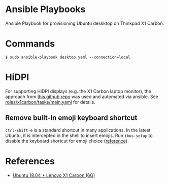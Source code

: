 # Ansible Playbooks
Ansible Playbook for provisioning Ubuntu deskktop on Thinkpad X1 Carbon.

# Commands
```
$ sudo ansible-playbook desktop.yaml --connection=local
```

# HiDPI
For supporting HiDPI displays (e.g. the X1 Carbon laptop monitor), the approach from [this github repo](https://github.com/burntcustard/x11-fractional-display-scaling) was used and automated via ansible.  See [roles/x1carbon/tasks/main.yaml](roles/x1carbon/tasks/main.yaml) for details.

## Remove built-in emoji keyboard shortcut
`ctrl-shift-e` is a standard shortcut in many applications.  In the latest Ubuntu, it is intercepted in the shell to insert emojis.  Run `ibus-setup` to disable the keyboard shortcut for emoji choice ([reference](https://askubuntu.com/questions/1039008/how-can-i-change-the-keyboard-shortcut-for-emoji-picker/1039039)).

# References
* [Ubuntu 18.04 + Lenovo X1 Carbon (6G)](https://medium.com/@hkdb/ubuntu-18-04-on-lenovo-x1-carbon-6g-d99d5667d4d5)